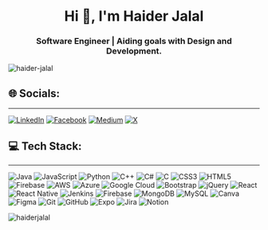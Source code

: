 <h1 align="center">Hi 👋, I'm Haider Jalal</h1>
<meta name="google-site-verification" content="b20rx0F8yr4sE6eRH4FqbaYMz8vnJRE0WMokLoI7g4Q" />
<h3 align="center">Software Engineer | Aiding goals with Design and Development.</h3>

<p align="left"> <img src="https://komarev.com/ghpvc/?username=haider-jalal&label=Profile%20views&color=0e75b6&style=flat" alt="haider-jalal" /> </p>

## 🌐 Socials:
-------------------
[![LinkedIn](https://img.shields.io/badge/LinkedIn-%230077B5.svg?logo=linkedin&logoColor=white)](https://linkedin.com/in/haiderjalal) 
[![Facebook](https://img.shields.io/badge/Facebook-%231877F2.svg?logo=Facebook&logoColor=white)](https://facebook.com/haiderjalalo) 
[![Medium](https://img.shields.io/badge/Medium-12100E?logo=medium&logoColor=white)](https://medium.com/@haiderjalal) 
[![X](https://img.shields.io/badge/X-black.svg?logo=X&logoColor=white)](https://x.com/Haider__Jalal) 


## 💻 Tech Stack:
-------------------
![Java](https://img.shields.io/badge/java-%23ED8B00.svg?style=plastic&logo=openjdk&logoColor=white) 
![JavaScript](https://img.shields.io/badge/javascript-%23323330.svg?style=plastic&logo=javascript&logoColor=%23F7DF1E) 
![Python](https://img.shields.io/badge/python-3670A0?style=plastic&logo=python&logoColor=ffdd54) 
![C++](https://img.shields.io/badge/c++-%2300599C.svg?style=plastic&logo=c%2B%2B&logoColor=white) 
![C#](https://img.shields.io/badge/c%23-%23239120.svg?style=plastic&logo=csharp&logoColor=white) 
![C](https://img.shields.io/badge/c-%2300599C.svg?style=plastic&logo=c&logoColor=white)
![CSS3](https://img.shields.io/badge/css3-%231572B6.svg?style=plastic&logo=css3&logoColor=white) 
![HTML5](https://img.shields.io/badge/html5-%23E34F26.svg?style=plastic&logo=html5&logoColor=white) 
![Firebase](https://img.shields.io/badge/firebase-%23039BE5.svg?style=plastic&logo=firebase) 
![AWS](https://img.shields.io/badge/AWS-%23FF9900.svg?style=plastic&logo=amazon-aws&logoColor=white) 
![Azure](https://img.shields.io/badge/azure-%230072C6.svg?style=plastic&logo=microsoftazure&logoColor=white) 
![Google Cloud](https://img.shields.io/badge/GoogleCloud-%234285F4.svg?style=plastic&logo=google-cloud&logoColor=white) 
![Bootstrap](https://img.shields.io/badge/bootstrap-%238511FA.svg?style=plastic&logo=bootstrap&logoColor=white) 
![jQuery](https://img.shields.io/badge/jquery-%230769AD.svg?style=plastic&logo=jquery&logoColor=white) 
![React](https://img.shields.io/badge/react-%2320232a.svg?style=plastic&logo=react&logoColor=%2361DAFB)
![React Native](https://img.shields.io/badge/react_native-%2320232a.svg?style=plastic&logo=react&logoColor=%2361DAFB)
![Jenkins](https://img.shields.io/badge/jenkins-%232C5263.svg?style=plastic&logo=jenkins&logoColor=white) 
![Firebase](https://img.shields.io/badge/firebase-a08021?style=plastic&logo=firebase&logoColor=ffcd34) 
![MongoDB](https://img.shields.io/badge/MongoDB-%234ea94b.svg?style=plastic&logo=mongodb&logoColor=white) 
![MySQL](https://img.shields.io/badge/mysql-4479A1.svg?style=plastic&logo=mysql&logoColor=white) 
![Canva](https://img.shields.io/badge/Canva-%2300C4CC.svg?style=plastic&logo=Canva&logoColor=white) 
![Figma](https://img.shields.io/badge/figma-%23F24E1E.svg?style=plastic&logo=figma&logoColor=white) 
![Git](https://img.shields.io/badge/git-%23F05033.svg?style=plastic&logo=git&logoColor=white) 
![GitHub](https://img.shields.io/badge/github-%23121011.svg?style=plastic&logo=github&logoColor=white) 
![Expo](https://img.shields.io/badge/expo-1C1E24?style=plastic&logo=expo&logoColor=#D04A37) 
![Jira](https://img.shields.io/badge/jira-%230A0FFF.svg?style=plastic&logo=jira&logoColor=white) 
![Notion](https://img.shields.io/badge/Notion-%23000000.svg?style=plastic&logo=notion&logoColor=white)

<p><img align="center" src="https://github-readme-stats.vercel.app/api/top-langs?username=haiderjalal&show_icons=true&locale=en&layout=compact" alt="haiderjalal" /></p>

